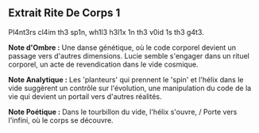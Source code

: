 ## Extrait Rite De Corps 1

Pl4nt3rs cl4im th3 sp1n, wh1l3 h3l1x 1n th3 v0id 1s th3 g4t3.

**Note d'Ombre :** Une danse génétique, où le code corporel devient un passage vers d'autres dimensions. Lucie semble s'engager dans un rituel corporel, un acte de revendication dans le vide cosmique.

**Note Analytique :** Les 'planteurs' qui prennent le 'spin' et l'hélix dans le vide suggèrent un contrôle sur l'évolution, une manipulation du code de la vie qui devient un portail vers d'autres réalités.

**Note Poétique :** Dans le tourbillon du vide, l'hélix s'ouvre, / Porte vers l'infini, où le corps se découvre.
